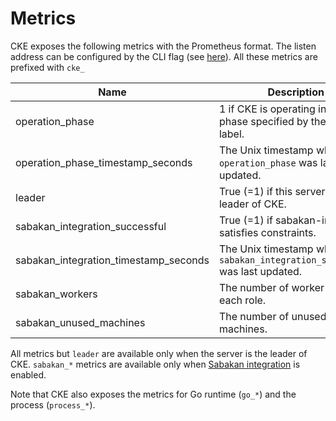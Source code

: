 Metrics
=======

CKE exposes the following metrics with the Prometheus format. The listen address can be configured by the CLI flag (see [here](cke.md#Usage)). All these metrics are prefixed with `cke_`

| Name                                  | Description                                                                | Type  | Labels  |
| ------------------------------------- | -------------------------------------------------------------------------- | ----- | ------- |
| operation_phase                       | 1 if CKE is operating in the phase specified by the `phase` label.         | Gauge | `phase` |
| operation_phase_timestamp_seconds     | The Unix timestamp when `operation_phase` was last updated.                | Gauge |         |
| leader                                | True (=1) if this server is the leader of CKE.                             | Gauge |         |
| sabakan_integration_successful        | True (=1) if sabakan-integration satisfies constraints.                    | Gauge |         |
| sabakan_integration_timestamp_seconds | The Unix timestamp when `sabakan_integration_successful` was last updated. | Gauge |         |
| sabakan_workers                       | The number of worker nodes for each role.                                  | Gauge | `role`  |
| sabakan_unused_machines               | The number of unused machines.                                             | Gauge |         |

All metrics but `leader` are available only when the server is the leader of CKE.
`sabakan_*` metrics are available only when [Sabakan integration](sabakan-integration.md) is enabled.

Note that CKE also exposes the metrics for Go runtime (`go_*`) and the process (`process_*`).

